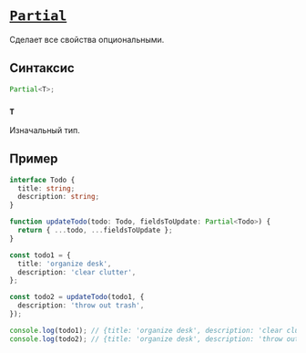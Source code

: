 # [`Partial`](../index.md)

Сделает все свойства опциональными.

## Синтаксис

```ts
Partial<T>;
```

### `T`

Изначальный тип.

## Пример

```ts
interface Todo {
  title: string;
  description: string;
}

function updateTodo(todo: Todo, fieldsToUpdate: Partial<Todo>) {
  return { ...todo, ...fieldsToUpdate };
}

const todo1 = {
  title: 'organize desk',
  description: 'clear clutter',
};

const todo2 = updateTodo(todo1, {
  description: 'throw out trash',
});

console.log(todo1); // {title: 'organize desk', description: 'clear clutter'}
console.log(todo2); // {title: 'organize desk', description: 'throw out trash'}
```
